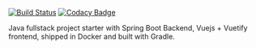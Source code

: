 [![Build Status](https://travis-ci.org/Kryszak/springboot-vuejs-starter.svg?branch=master)](https://travis-ci.org/Kryszak/springboot-vuejs-starter)
[![Codacy Badge](https://api.codacy.com/project/badge/Grade/d4e96d0641c643e98cf305cf233ed888)](https://www.codacy.com/manual/Kryszak/springboot-vuejs-starter?utm_source=github.com&amp;utm_medium=referral&amp;utm_content=Kryszak/springboot-vuejs-starter&amp;utm_campaign=Badge_Grade)

Java fullstack project starter with Spring Boot Backend, Vuejs + Vuetify frontend, shipped in Docker and built with Gradle.
